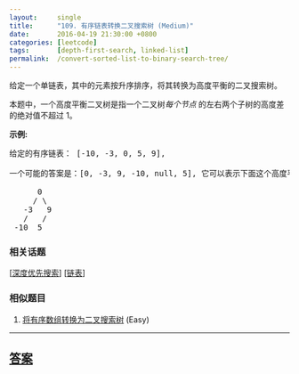 ```yaml
---
layout:     single
title:      "109. 有序链表转换二叉搜索树 (Medium)"
date:       2016-04-19 21:30:00 +0800
categories: [leetcode]
tags:       [depth-first-search, linked-list]
permalink:  /convert-sorted-list-to-binary-search-tree/
---
```


<p>给定一个单链表，其中的元素按升序排序，将其转换为高度平衡的二叉搜索树。</p>

<p>本题中，一个高度平衡二叉树是指一个二叉树<em>每个节点&nbsp;</em>的左右两个子树的高度差的绝对值不超过 1。</p>

<p><strong>示例:</strong></p>

<pre>给定的有序链表： [-10, -3, 0, 5, 9],

一个可能的答案是：[0, -3, 9, -10, null, 5], 它可以表示下面这个高度平衡二叉搜索树：

      0
     / \
   -3   9
   /   /
 -10  5
</pre>

### 相关话题
  [[深度优先搜索](https://github.com/openset/leetcode/tree/master/tag/depth-first-search/README.md)]
  [[链表](https://github.com/openset/leetcode/tree/master/tag/linked-list/README.md)]

### 相似题目
  1. [将有序数组转换为二叉搜索树](/convert-sorted-array-to-binary-search-tree) (Easy)

---

## [答案](https://github.com/openset/leetcode/tree/master/problems/convert-sorted-list-to-binary-search-tree)
